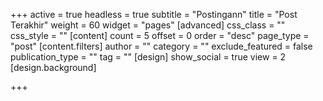 +++
active = true
headless = true
subtitle = "Postingann"
title = "Post Terakhir"
weight = 60
widget = "pages"
[advanced]
css_class = ""
css_style = ""
[content]
count = 5
offset = 0
order = "desc"
page_type = "post"
[content.filters]
author = ""
category = ""
exclude_featured = false
publication_type = ""
tag = ""
[design]
show_social = true
view = 2
[design.background]

+++
